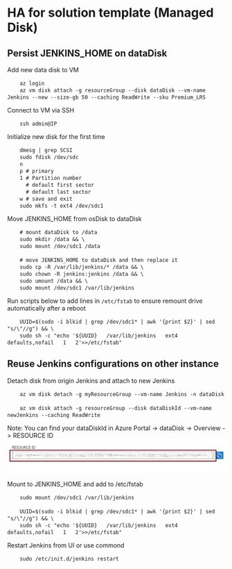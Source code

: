 # HA for solution template (Managed Disk)

## Persist JENKINS_HOME on dataDisk

Add new data disk to VM

        az login
        az vm disk attach -g resourceGroup --disk dataDisk --vm-name Jenkins --new --size-gb 50 --caching ReadWrite --sku Premium_LRS

Connect to VM via SSH

        ssh admin@IP

Initialize new disk for the first time

        dmesg | grep SCSI
        sudo fdisk /dev/sdc
        n
        p # primary
        1 # Partition number
          # default first sector  
          # default last sector
        w # save and exit
        sudo mkfs -t ext4 /dev/sdc1

Move JENKINS_HOME from osDisk to dataDisk

        # mount dataDisk to /data
        sudo mkdir /data && \
        sudo mount /dev/sdc1 /data

        # move JENKINS_HOME to dataDisk and then replace it
        sudo cp -R /var/lib/jenkins/* /data && \
        sudo chown -R jenkins:jenkins /data && \
        sudo umount /data && \
        sudo mount /dev/sdc1 /var/lib/jenkins


Run scripts below to add lines in `/etc/fstab` to ensure remount drive automatically after a reboot

        UUID=$(sudo -i blkid | grep /dev/sdc1* | awk '{print $2}' | sed "s/\"//g") && \
        sudo sh -c "echo '${UUID}   /var/lib/jenkins   ext4   defaults,nofail   1   2'>>/etc/fstab"

## Reuse Jenkins configurations on other instance

Detach disk from origin Jenkins and attach to new Jenkins

        az vm disk detach -g myResourceGroup --vm-name Jenkins -n dataDisk

        az vm disk attach -g resourceGroup --disk dataDiskId --vm-name newJenkins --caching ReadWrite

Note: You can find your dataDiskId in Azure Portal -> dataDisk -> Overview -> RESOURCE ID
![](data-disk-id.png)

Mount to JENKINS_HOME and add to /etc/fstab

        sudo mount /dev/sdc1 /var/lib/jenkins

        UUID=$(sudo -i blkid | grep /dev/sdc1* | awk '{print $2}' | sed "s/\"//g") && \
        sudo sh -c "echo '${UUID}   /var/lib/jenkins   ext4   defaults,nofail   1   2'>>/etc/fstab"

Restart Jenkins from UI or use commond

        sudo /etc/init.d/jenkins restart
